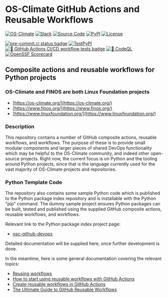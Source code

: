 # OS-Climate GitHub Actions and Reusable Workflows

<!-- prettier-ignore-start -->
<!-- markdownlint-disable-next-line MD013 -->
[![OS-Climate](https://img.shields.io/badge/OS-Climate-blue)](https://os-climate.org/) [![Slack](https://img.shields.io/badge/slack-osclimate-blue.svg?logo=slack)](https://os-climate.slack.com) [![Source Code](https://img.shields.io/badge/GitHub-100000?logo=github&logoColor=white&color=blue)](https://github.com/os-climate/osc-github-devops) [![PyPI](https://img.shields.io/pypi/v/osc-github-devops?logo=python&logoColor=white&color=blue)](https://pypi.org/project/osc-github-devops) [![License](https://img.shields.io/badge/License-Apache_2.0-blue.svg)](https://opensource.org/licenses/Apache-2.0)

<!-- markdownlint-disable-next-line MD013 -->
 [![pre-commit.ci status badge]][pre-commit.ci results page] [![TestPyPI](https://img.shields.io/pypi/v/osc-github-devops?logo=python&label=TestPyPi&logoColor=white&color=32C955&pypiBaseUrl=https://test.pypi.org)](https://test.pypi.org/project/osc-github-devops) [![🧪 GitHub Actions CI/CD workflow tests badge]][GHA workflow runs list] [![🔐 CodeQL](https://github.com/os-climate/osc-github-devops/actions/workflows/codeql.yml/badge.svg)](https://github.com/os-climate/osc-github-devops/actions/workflows/codeql.yml) [![OpenSSF Scorecard](https://api.scorecard.dev/projects/github.com/os-climate/osc-github-devops/badge)](https://scorecard.dev/viewer/?uri=github.com/os-climate/osc-github-devops)
<!-- prettier-ignore-end -->

## Composite actions and reusable workflows for Python projects

### OS-Climate and FINOS are both Linux Foundation projects

- [https://os-climate.org/](https://os-climate.org/)
- [https://www.finos.org/](https://www.finos.org/)
- [https://www.linuxfoundation.org/](https://www.linuxfoundation.org/)

### Description

This repository contains a number of GitHub composite actions, reusable workflows,
and workflows. The purpose of these is to provide small modular components and
larger pieces of shared DevOps functionality which may be helpful to the OS-Climate
community, and indeed other open-source projects. Right now, the current focus is
on Python and the tooling around Python projects, since that is the language
currently used for the vast majority of OS-Climate projects and repositories.

### Python Template Code

The repository also contains some sample Python code which is published to the Python
package index repository and is installable with the Python "pip" command. The
dummy sample project ensures Python packages can be built, tested and published
using the supplied GitHub composite actions, reusable workflows, and workflows.

Relevant link to the Python package index project page:

- [osc-github-devops](https://pypi.org/project/osc-github-devops)

Detailed documentation will be supplied here, once further development is done.

In the meantime, here is some general documentation covering the relevant topics:

- [Reusing workflows](https://docs.github.com/en/actions/using-workflows/reusing-workflows)
- [How to start using reusable workflows with GitHub Actions](https://github.blog/2022-02-10-using-reusable-workflows-github-actions/)
- [Create reusable workflows in GitHub Actions](https://resources.github.com/learn/pathways/automation/intermediate/create-reusable-workflows-in-github-actions/)
- [The Ultimate Guide to GitHub Reusable Workflows](https://www.dhiwise.com/post/the-ultimate-guide-to-github-reusable-workflows-maximize-efficiency-and-collaboration)

<!--
[comment]: # SPDX-License-Identifier: Apache-2.0
[comment]: # SPDX-FileCopyrightText: 2024 The Linux Foundation
-->

<!--
[comment]: # Section below is sourced by the badges displayed under the project heading
-->

[🧪 GitHub Actions CI/CD workflow tests badge]: https://github.com/os-climate/osc-github-devops/actions/workflows/primary.yaml/badge.svg?branch=main&event=push
[GHA workflow runs list]: https://github.com/os-climate/osc-github-devops/actions/workflows/primary.yaml?query=branch%3Amain
[pre-commit.ci results page]: https://results.pre-commit.ci/latest/github/os-climate/osc-github-devops/main
[pre-commit.ci status badge]: https://results.pre-commit.ci/badge/github/os-climate/osc-github-devops/main.svg
